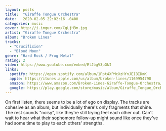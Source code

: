 ```yaml
---
layout: posts
title:  "Giraffe Tongue Orchestra"
date:   2020-02-05 22:02:16 -0400
categories: music
cover: http://i.imgur.com/CgLjH3m.jpg
artist: "Giraffe Tongue Orchestra"
album: "Broken Lines"
tracks:
  - "Crucifixion"
  - "Blood Moon"
genre: "Hard Rock / Prog Metal"
rating: 2
video: https://www.youtube.com/embed/EtJbgV3pGkI
links:
  spotify: https://open.spotify.com/album/1Ppt4XPMcXzHYnJEIBIDmK
  apple: https://itunes.apple.com/us/album/broken-lines/1169954798
  amazon: https://www.amazon.com/Broken-Lines-Giraffe-Tongue-Orchestra/dp/B01M726USJ
  google: https://play.google.com/store/music/album/Giraffe_Tongue_Orchestra_Broken_Lines?id=Brxhtxlz6tifdadqw5qvlfbagwm&hl=en
---
```


On first listen, there seems to be a lot of ego on display.  The tracks are cohesive as an album, but individually there's only fragments that shine.  The rest sounds "noisy", like they're still trying feel each other out.  Can't wait to hear what their sophomore follow-up might sound like once they've had some time to play to each others' strengths.
